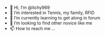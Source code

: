 - 👋 Hi, I’m @itchy969
- 👀 I’m interested in Tennis, my family, RFID
- 🌱 I’m currently learning to get along in forum
- 💞️ I’m looking to find other novice like me
- 📫 How to reach me ...

<!---
itchy969/itchy969 is a ✨ special ✨ repository because its `README.md` (this file) appears on your GitHub profile.
You can click the Preview link to take a look at your changes.
--->

